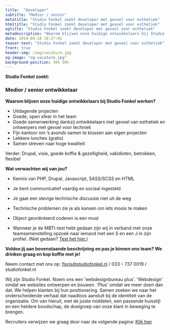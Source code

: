 ```yaml
---
title:  "Developer"
subtitle: "Medior / senior"
metatitle: "Studio Fonkel zoekt developer met gevoel voor esthetiek"
htmltitle: "Studio Fonkel zoekt developer met gevoel voor esthetiek"
ogtitle: "Studio Fonkel zoekt developer met gevoel voor esthetiek"
metadescription: "Waarom blijven onze huidige ontwikkelaars bij Studio Fonkel werken?"
date: 2014-04-18 10:27:01
teaser-text: "Studio Fonkel zoekt developer met gevoel voor esthetiek"
front: true
header-img: /img/vacature.jpg
og-image: "og-vacature.jpg"
background-position: 30% 50%
---
```

__Studio Fonkel zoekt:__

### Medior / senior ontwikkelaar

__Waarom blijven onze huidige ontwikkelaars bij Studio Fonkel werken?__

* Uitdagende projecten
* Goede, open sfeer in het team
* Goede samenwerking dankzij ontwikkelaars met gevoel van esthetiek en ontwerpers met gevoel voor techniek
* Fijn kantoor om ’s avonds samen te klussen aan eigen projecten
* Lekkere lunches (gratis)
* Samen streven naar hoge kwaliteit

Verder: Drupal, visie, goede koffie & gezelligheid, vakidioten, betrokken, flexibel

__Wat verwachten wij van jou?__

- Kennis van PHP, Drupal, Javascript, SASS/SCSS en HTML
- Je bent communicatief vaardig en sociaal ingesteld
- Je gaat een stevige technische discussie niet uit de weg
- Technische problemen zie je als kansen om iets moois te maken
- Object georiënteerd coderen is een must

- Wanneer je de MBTI-test hebt gedaan zijn wij in verband met onze teamsamenstelling opzoek naar iemand met een S en een J in zijn profiel. (Niet gedaan? <a href="https://www.16personalities.com/nl/persoonlijkheidstest" target="_blank">Test het hier.</a>)


__Voldoe jij aan bovenstaande beschrijving en pas je binnen ons team? We drinken graag en kop koffie met je!__

Neem contact met ons op: floris@studiofonkel.nl / 033 – 737 0019 / studiofonkel.nl

Wij zijn Studio Fonkel. Noem ons een 'webdesignbureau plus'. 'Webdesign' omdat we websites ontwerpen en bouwen. 'Plus' omdat we meer doen dan dat. We helpen klanten bij hun positionering. Samen zoeken we naar het onderscheidende verhaal dat naadloos aansluit bij de identiteit van de organisatie. Om van hieruit, met de juiste middelen, een passende huisstijl en een heldere boodschap, de doelgroep van onze klant in beweging te brengen.

Recruiters verwijzen we graag door naar de volgende pagina: <a href="http://flikkertochop.nl">Klik hier</a>
